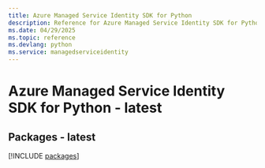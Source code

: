 ```yaml
---
title: Azure Managed Service Identity SDK for Python
description: Reference for Azure Managed Service Identity SDK for Python
ms.date: 04/29/2025
ms.topic: reference
ms.devlang: python
ms.service: managedserviceidentity
---
```

# Azure Managed Service Identity SDK for Python - latest
## Packages - latest
[!INCLUDE [packages](managed-service-identity-index.md)]